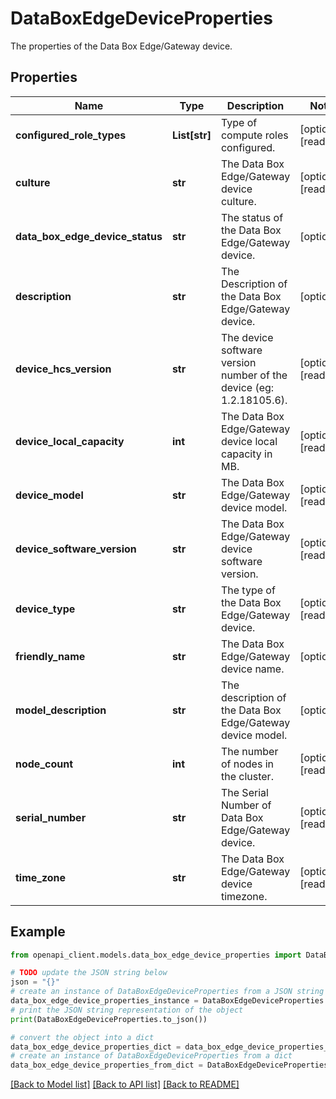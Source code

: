 # DataBoxEdgeDeviceProperties

The properties of the Data Box Edge/Gateway device.

## Properties

Name | Type | Description | Notes
------------ | ------------- | ------------- | -------------
**configured_role_types** | **List[str]** | Type of compute roles configured. | [optional] [readonly] 
**culture** | **str** | The Data Box Edge/Gateway device culture. | [optional] [readonly] 
**data_box_edge_device_status** | **str** | The status of the Data Box Edge/Gateway device. | [optional] 
**description** | **str** | The Description of the Data Box Edge/Gateway device. | [optional] 
**device_hcs_version** | **str** | The device software version number of the device (eg: 1.2.18105.6). | [optional] [readonly] 
**device_local_capacity** | **int** | The Data Box Edge/Gateway device local capacity in MB. | [optional] [readonly] 
**device_model** | **str** | The Data Box Edge/Gateway device model. | [optional] [readonly] 
**device_software_version** | **str** | The Data Box Edge/Gateway device software version. | [optional] [readonly] 
**device_type** | **str** | The type of the Data Box Edge/Gateway device. | [optional] [readonly] 
**friendly_name** | **str** | The Data Box Edge/Gateway device name. | [optional] 
**model_description** | **str** | The description of the Data Box Edge/Gateway device model. | [optional] 
**node_count** | **int** | The number of nodes in the cluster. | [optional] [readonly] 
**serial_number** | **str** | The Serial Number of Data Box Edge/Gateway device. | [optional] [readonly] 
**time_zone** | **str** | The Data Box Edge/Gateway device timezone. | [optional] [readonly] 

## Example

```python
from openapi_client.models.data_box_edge_device_properties import DataBoxEdgeDeviceProperties

# TODO update the JSON string below
json = "{}"
# create an instance of DataBoxEdgeDeviceProperties from a JSON string
data_box_edge_device_properties_instance = DataBoxEdgeDeviceProperties.from_json(json)
# print the JSON string representation of the object
print(DataBoxEdgeDeviceProperties.to_json())

# convert the object into a dict
data_box_edge_device_properties_dict = data_box_edge_device_properties_instance.to_dict()
# create an instance of DataBoxEdgeDeviceProperties from a dict
data_box_edge_device_properties_from_dict = DataBoxEdgeDeviceProperties.from_dict(data_box_edge_device_properties_dict)
```
[[Back to Model list]](../README.md#documentation-for-models) [[Back to API list]](../README.md#documentation-for-api-endpoints) [[Back to README]](../README.md)


